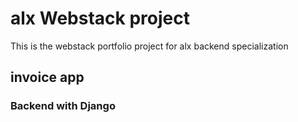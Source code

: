 # alx Webstack project
This is the webstack portfolio project for alx backend specialization

## invoice app
### Backend with Django
